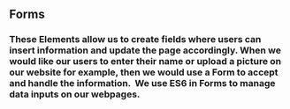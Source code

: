 ## Forms

### These Elements allow us to create fields where users can insert information and update the page accordingly. When we would like our users to enter their name or upload a picture on our website for example, then we would use a Form to accept and handle the information.  We use ES6 in Forms to manage data inputs on our webpages.
